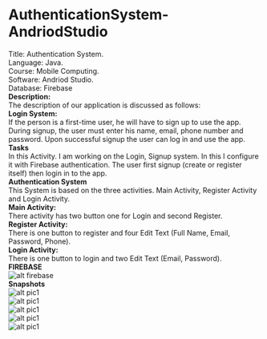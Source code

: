 # AuthenticationSystem-AndriodStudio
Title: Authentication System. <br> Language: Java. <br>Course: Mobile Computing. <br>Software: Andriod Studio. <br>Database: Firebase<br>
<b>Description:</b><br>
The description of our application is discussed as follows: <br>
<b>Login System:</b><br>
If the person is a first-time user, he will have to sign up to use the app. During signup, the user must enter his name, email, phone number and password. Upon successful signup the user can log in and use the app. <br>
<b>Tasks</b><br>
In this Activity. I am working on the Login, Signup system. In this I configure it with Firebase authentication. The user first signup (create or register itself) then login in to the app. <br>
<b>Authentication System</b><br>
This System is based on the three activities. Main Activity, Register Activity and Login Activity.<br>
<b>Main Activity:</b><br>
There activity has two button one for Login and second Register.<br>
<b>Register Activity:</b><br>
There is one button to register and four Edit Text (Full Name, Email, Password, Phone).<br>
<b>Login Activity:</b><br>
	There is one button to login and two Edit Text (Email, Password).<br>
<b>FIREBASE</b><br>
![alt firebase](https://github.com/MujtabaAzhar/AuthenticationSystem-AndriodStudio/blob/main/firebase.png) 
<br><b>Snapshots</b><br>
![alt pic1](https://github.com/MujtabaAzhar/AuthenticationSystem-AndriodStudio/blob/main/1.png) <br>
![alt pic1](https://github.com/MujtabaAzhar/AuthenticationSystem-AndriodStudio/blob/main/2.png) <br>
![alt pic1](https://github.com/MujtabaAzhar/AuthenticationSystem-AndriodStudio/blob/main/3.png) <br>
![alt pic1](https://github.com/MujtabaAzhar/AuthenticationSystem-AndriodStudio/blob/main/4.png) <br>
![alt pic1](https://github.com/MujtabaAzhar/AuthenticationSystem-AndriodStudio/blob/main/5.png) <br>

